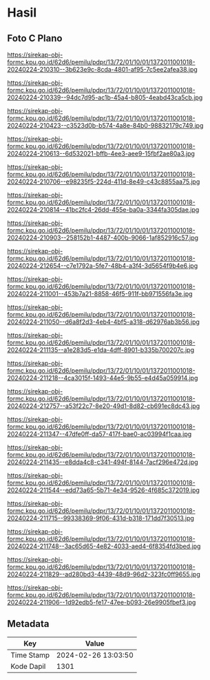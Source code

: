 # Hasil

## Foto C Plano

https://sirekap-obj-formc.kpu.go.id/62d6/pemilu/pdpr/13/72/01/10/01/1372011001018-20240224-210310--3b623e9c-8cda-4801-af95-7c5ee2afea38.jpg

https://sirekap-obj-formc.kpu.go.id/62d6/pemilu/pdpr/13/72/01/10/01/1372011001018-20240224-210339--94dc7d95-ac1b-45a4-b805-4eabd43ca5cb.jpg

https://sirekap-obj-formc.kpu.go.id/62d6/pemilu/pdpr/13/72/01/10/01/1372011001018-20240224-210423--c3523d0b-b574-4a8e-84b0-98832179c749.jpg

https://sirekap-obj-formc.kpu.go.id/62d6/pemilu/pdpr/13/72/01/10/01/1372011001018-20240224-210613--6d532021-bffb-4ee3-aee9-15fbf2ae80a3.jpg

https://sirekap-obj-formc.kpu.go.id/62d6/pemilu/pdpr/13/72/01/10/01/1372011001018-20240224-210706--e98235f5-224d-411d-8e49-c43c8855aa75.jpg

https://sirekap-obj-formc.kpu.go.id/62d6/pemilu/pdpr/13/72/01/10/01/1372011001018-20240224-210814--41bc2fc4-26dd-455e-ba0a-3344fa305dae.jpg

https://sirekap-obj-formc.kpu.go.id/62d6/pemilu/pdpr/13/72/01/10/01/1372011001018-20240224-210903--258152b1-4487-400b-9066-1af852916c57.jpg

https://sirekap-obj-formc.kpu.go.id/62d6/pemilu/pdpr/13/72/01/10/01/1372011001018-20240224-212654--c7e1792a-5fe7-48b4-a3f4-3d5654f9b4e6.jpg

https://sirekap-obj-formc.kpu.go.id/62d6/pemilu/pdpr/13/72/01/10/01/1372011001018-20240224-211001--453b7a21-8858-46f5-911f-bb971556fa3e.jpg

https://sirekap-obj-formc.kpu.go.id/62d6/pemilu/pdpr/13/72/01/10/01/1372011001018-20240224-211050--d6a8f2d3-4eb4-4bf5-a318-d62976ab3b56.jpg

https://sirekap-obj-formc.kpu.go.id/62d6/pemilu/pdpr/13/72/01/10/01/1372011001018-20240224-211135--a1e283d5-e1da-4dff-8901-b335b700207c.jpg

https://sirekap-obj-formc.kpu.go.id/62d6/pemilu/pdpr/13/72/01/10/01/1372011001018-20240224-211218--4ca3015f-1493-44e5-9b55-e4d45a059914.jpg

https://sirekap-obj-formc.kpu.go.id/62d6/pemilu/pdpr/13/72/01/10/01/1372011001018-20240224-212757--a53f22c7-8e20-49d1-8d82-cb691ec8dc43.jpg

https://sirekap-obj-formc.kpu.go.id/62d6/pemilu/pdpr/13/72/01/10/01/1372011001018-20240224-211347--47dfe0ff-da57-417f-bae0-ac03994f1caa.jpg

https://sirekap-obj-formc.kpu.go.id/62d6/pemilu/pdpr/13/72/01/10/01/1372011001018-20240224-211435--e8dda4c8-c341-494f-8144-7acf296e472d.jpg

https://sirekap-obj-formc.kpu.go.id/62d6/pemilu/pdpr/13/72/01/10/01/1372011001018-20240224-211544--edd73a65-5b71-4e34-9526-4f685c372019.jpg

https://sirekap-obj-formc.kpu.go.id/62d6/pemilu/pdpr/13/72/01/10/01/1372011001018-20240224-211715--99338369-9f06-431d-b318-171dd7f30513.jpg

https://sirekap-obj-formc.kpu.go.id/62d6/pemilu/pdpr/13/72/01/10/01/1372011001018-20240224-211748--3ac65d65-4e82-4033-aed4-6f8354fd3bed.jpg

https://sirekap-obj-formc.kpu.go.id/62d6/pemilu/pdpr/13/72/01/10/01/1372011001018-20240224-211829--ad280bd3-4439-48d9-96d2-323fc0ff9655.jpg

https://sirekap-obj-formc.kpu.go.id/62d6/pemilu/pdpr/13/72/01/10/01/1372011001018-20240224-211906--1d92edb5-fe17-47ee-b093-26e9905fbef3.jpg


## Metadata

| Key        | Value               |
| ---------- | ------------------- |
| Time Stamp | 2024-02-26 13:03:50 |
| Kode Dapil | 1301                |



